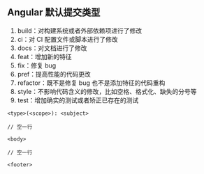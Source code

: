 ## Angular 默认提交类型

1. build：对构建系统或者外部依赖项进行了修改
2. ci：对 CI 配置文件或脚本进行了修改
3. docs：对文档进行了修改
4. feat：增加新的特征
5. fix：修复 bug
6. pref：提高性能的代码更改
7. refactor：既不是修复 bug 也不是添加特征的代码重构
8. style：不影响代码含义的修改，比如空格、格式化、缺失的分号等
9. test：增加确实的测试或者矫正已存在的测试

```$xslt
<type>(<scope>): <subject>

// 空一行

<body>

// 空一行

<footer>
```
